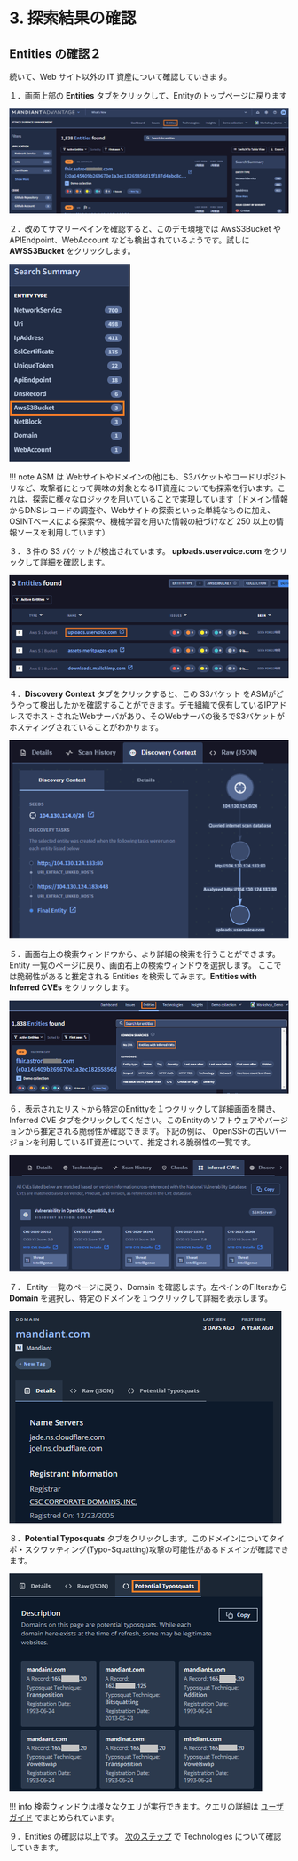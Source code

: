 # 3. 探索結果の確認

## Entities の確認２

続いて、Web サイト以外の IT 資産について確認していきます。

１．画面上部の **Entities** タブをクリックして、Entityのトップページに戻ります

![image-20240418111539824](images/image-20240418111539824.png)

２．改めてサマリーペインを確認すると、このデモ環境では AwsS3Bucket や APIEndpoint、WebAccount なども検出されているようです。試しに **AWSS3Bucket** をクリックします。

![image-20240418113311778](images/image-20240418113311778.png)



!!! note
    ASM は Webサイトやドメインの他にも、S3バケットやコードリポジトリなど、攻撃者にとって興味の対象となるIT資産についても探索を行います。これは、探索に様々なロジックを用いていることで実現しています（ドメイン情報からDNSレコードの調査や、Webサイトの探索といった単純なものに加え、OSINTベースによる探索や、機械学習を用いた情報の紐づけなど 250 以上の情報ソースを利用しています）



３．３件の S3 バケットが検出されています。  **uploads.uservoice.com** をクリックして詳細を確認します。 

![image-20240418113948590](images/image-20240418113948590.png)

４．**Discovery Context** タブをクリックすると、この S3バケット をASMがどうやって検出したかを確認することができます。デモ組織で保有しているIPアドレスでホストされたWebサーバがあり、そのWebサーバの後ろでS3バケットがホスティングされていることがわかります。

![image-20240418114249905](images/image-20240418114249905.png)



５．画面右上の検索ウィンドウから、より詳細の検索を行うことができます。 Entity 一覧のページに戻り、画面右上の検索ウィンドウを選択します。
ここでは脆弱性があると推定される Entities を検索してみます。**Entities with Inferred CVEs** をクリックします。

![image-20240418114656254](images/image-20240418114656254.png)



６．表示されたリストから特定のEntittyを１つクリックして詳細画面を開き、Inferred CVE タブをクリックしてください。このEntityのソフトウェアやバージョンから推定される脆弱性が確認できます。下記の例は、 OpenSSHの古いバージョンを利用しているIT資産について、推定される脆弱性の一覧です。

![image-20240418114944898](images/image-20240418114944898.png)



７． Entity 一覧のページに戻り、Domain を確認します。左ペインのFiltersから **Domain** を選択し、特定のドメインを１つクリックして詳細を表示します。

![](images/2022-08-10-01-12-18-image.png)

８．**Potential Typosquats** タブをクリックします。このドメインについてタイポ・スクワッティング(Typo-Squatting)攻撃の可能性があるドメインが確認できます。

![](images/2022-08-10-01-13-40-image.png)



!!! info
    検索ウィンドウは様々なクエリが実行できます。クエリの詳細は [ユーザガイド](https://docs.mandiant.com/home/attack-surface-management-search-syntax) でまとめられています。



９．Entities の確認は以上です。  [次のステップ](../033-check-technologies) で Technologies について確認していきます。

